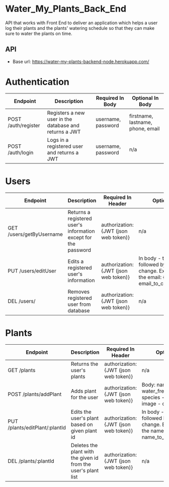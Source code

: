 # Water_My_Plants_Back_End
API that works with Front End to deliver an application which helps a user log their plants and the plants' watering schedule so that they can make sure to water the plants on time. 

## API 
- Base url: https://water-my-plants-backend-node.herokuapp.com/

# Authentication 
| Endpoint | Description | Required In Body | Optional In Body |
| -------- | ----------- | --------------- | ----------| 
| POST /auth/register | Registers a new user in the database and returns a JWT | username, password | firstname, lastname, phone, email |
| POST /auth/login | Logs in a registered user and returns a JWT | username, password | n/a |

# Users 
| Endpoint | Description | Required In Header | Optional |
| -------- | ----------- | --------------- | ----- |
| GET /users/getByUsername | Returns a registered user's information except for the password | authorization: {JWT (json web token)} | n/a |
| PUT /users/editUser | Edits a registered user's information | authorization: {JWT (json web token)} | In body - tag followed by the new change. Ex. To edit the email: {email: email_to_change_to} | 
| DEL /users/ | Removes registered user from database | authorization: {JWT (json web token)} | n/a |

# Plants
| Endpoint | Description | Required In Header | Optional |
| -------- | ----------- | --------------- | ----- |
| GET /plants | Returns the user's plants | authorization: {JWT (json web token)} | n/a |
| POST /plants/addPlant | Adds plant for the user | authorization: {JWT (json web token)} | Body: name, water_frequency, species - optional, image - optional | 
| PUT /plants/editPlant/:plantId | Edits the user's plant based on given plant id | authorization: {JWT (json web token)} | In body - tag followed by the new change. Ex. To edit the name: {name: name_to_change_to} |
| DEL /plants/:plantId | Deletes the plant with the given id from the user's plant list | authorization: {JWT (json web token)} | n/a |